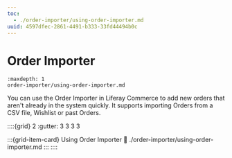 ```yaml
---
toc:
  - ./order-importer/using-order-importer.md
uuid: 4597dfec-2861-4491-b333-33fd44494b0c
---
```

# Order Importer

```{toctree}
:maxdepth: 1
order-importer/using-order-importer.md
```

You can use the Order Importer in Liferay Commerce to add new orders that aren't already in the system quickly. It supports importing Orders from a CSV file, Wishlist or past Orders.

::::{grid} 2
:gutter: 3 3 3 3

:::{grid-item-card} Using Order Importer
:link: ./order-importer/using-order-importer.md
:::
::::
